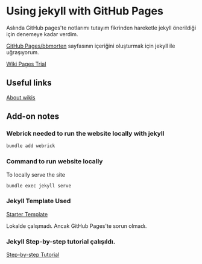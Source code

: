 # Using jekyll with GitHub Pages

Aslında GitHub pages'te notlarımı tutayım fikrinden hareketle jekyll önerildiği için denemeye kadar verdim.

[GitHub Pages/bbmorten](https://github.com/bbmorten/bbmorten.github.io) sayfasının içeriğini oluşturmak için jekyll ile uğraşıyorum.

[Wiki Pages Trial](https://github.com/bbmorten/bbmorten.github.io.wiki)

## Useful links

[About wikis](https://docs.github.com/en/communities/documenting-your-project-with-wikis/about-wikis)

## Add-on notes

### Webrick needed to run the website locally with jekyll

```sh
bundle add webrick
```

### Command to run website locally

To locally serve the site

```sh
bundle exec jekyll serve
```

### Jekyll Template Used

[Starter Template](https://github.com/bbmorten/mm-github-pages-starter/)

Lokalde çalışmadı. Ancak GitHub Pages'te sorun olmadı.

### Jekyll Step-by-step tutorial çalışıldı. 

[Step-by-step Tutorial](https://jekyllrb.com/docs/step-by-step/03-front-matter/)
